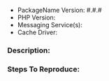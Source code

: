 - PackageName Version: #.#.#
- PHP Version:
- Messaging Service(s):
- Cache Driver:

### Description:


### Steps To Reproduce: